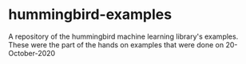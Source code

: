 # hummingbird-examples
A repository of the hummingbird machine learning library's examples. These were the part of the hands on examples that were done on 20-October-2020
